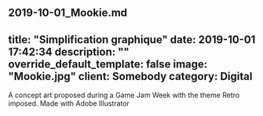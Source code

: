 2019-10-01_Mookie.md
---
title: "Simplification graphique"
date: 2019-10-01 17:42:34
description: ""
override_default_template: false
image: "Mookie.jpg"
client: Somebody
category: Digital
---

A concept art proposed during a Game Jam Week with the theme Retro imposed. Made with Adobe Illustrator
